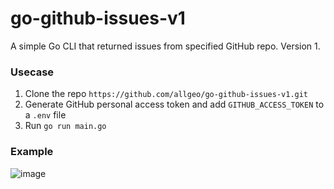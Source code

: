 # go-github-issues-v1

A simple Go CLI that returned issues from specified GitHub repo. Version 1.


### Usecase 
1. Clone the repo `https://github.com/allgeo/go-github-issues-v1.git`
2. Generate GitHub personal access token and add `GITHUB_ACCESS_TOKEN` to a `.env` file
3. Run `go run main.go`


### Example
![image](https://github.com/allgeo/go-github-issues-v1/assets/62227321/6c9a3f89-ddfa-4221-9b54-cf3f960fc1ce)


